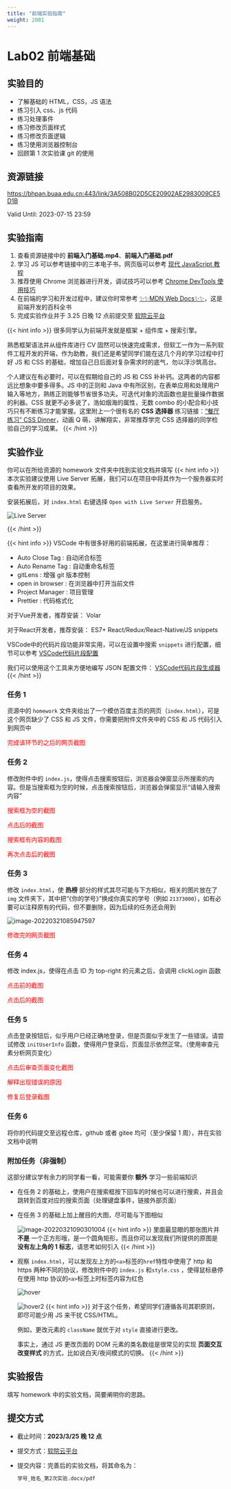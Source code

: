```yaml
---
title: "前端实验指南"
weight: 2001
---
```


# Lab02 前端基础

## 实验目的

- 了解基础的 HTML，CSS，JS 语法
- 练习引入 css、js 代码
- 练习处理事件
- 练习修改页面样式
- 练习修改页面逻辑
- 练习使用浏览器控制台
- 回顾第 1 次实验课 git 的使用

## 资源链接

https://bhpan.buaa.edu.cn:443/link/3A508B02D5CE20902AE2983009CE5D1B

Valid Until: 2023-07-15 23:59

## 实验指南

1. 查看资源链接中的 **前端入门基础.mp4**、**前端入门基础.pdf**
2. 学习 JS 可以参考链接中的三本电子书，网页版可以参考 <a href="https://zh.javascript.info/" target="_blank">现代 JavaScript 教程</a>
3. 推荐使用 Chrome 浏览器进行开发，调试技巧可以参考 <a href="https://www.frontendwingman.com/Chrome/" target="_blank">Chrome DevTools 使用技巧 </a>
4. 在前端的学习和开发过程中，建议你时常参考 <a href="https://developer.mozilla.org/zh-CN/" target="_blank">✨✨MDN Web Docs✨✨</a>，这是前端开发的百科全书
5. 完成实验作业并于 3.25 日晚 12 点前提交至 <a href="https://scs.buaa.edu.cn/" target="_blank">软院云平台</a>

{{< hint info >}}
很多同学认为前端开发就是框架 + 组件库 + 搜索引擎。

熟悉框架语法并从组件库进行 CV 固然可以快速完成需求，但软工一作为一系列软件工程开发的开端，作为助教，我们还是希望同学们能在这几个月的学习过程中打好 JS 和 CSS 的基础，增加自己日后面对复杂需求时的底气，勿以浮沙筑高台。

个人建议在有必要时，可以在假期给自己的 JS 和 CSS 补补钙。这两者的内容都远比想象中要多得多。JS 中的正则和 Java 中有所区别，在表单应用和处理用户输入等地方，熟练正则能够节省很多功夫。可迭代对象的流函数也是批量操作数据的利器。CSS 就更不必多说了，浩如烟海的属性，无数 combo 的小配合和小技巧只有不断练习才能掌握。这里附上一个很有名的 **CSS 选择器** 练习链接：[“餐厅练习” CSS Dinner](https://flukeout.github.io/#)，动画 Q 萌，讲解翔实，非常推荐学完 CSS 选择器的同学检验自己的学习成果。
{{< /hint >}}

## 实验作业

你可以在所给资源的 homework 文件夹中找到实验文档并填写
{{< hint info >}}
本次实验建议使用 Live Server 拓展，我们可以在项目中将其作为一个服务器实时查看所开发的项目的效果。

安装拓展后，对 `index.html` 右键选择 `Open with Live Server` 开启服务。

![Live Server](/SE-Labs/images/lab2/LiveServer.png)

{{< /hint >}}

{{< hint info >}}
VSCode 中有很多好用的前端拓展，在这里进行简单推荐：

- Auto Close Tag : 自动闭合标签
- Auto Rename Tag : 自动重命名标签
- gitLens : 增强 git 版本控制
- open in browser : 在浏览器中打开当前文件
- Project Manager : 项目管理
- Prettier : 代码格式化

对于Vue开发者，推荐安装： Volar 

对于React开发者，推荐安装： ES7+ React/Redux/React-Native/JS snippets 


VSCode中的代码片段功能非常实用，可以在设置中搜索 `snippets` 进行配置，细节可以参考 <a href="https://juejin.cn/post/6844903869424599053" target="_blank">VSCode代码片段配置</a>

我们可以使用这个工具来方便地编写 JSON 配置文件： <a href="https://snippet-generator.app/" target="_blank">VSCode代码片段生成器</a>
{{< /hint >}}

### 任务 1

资源中的 `homework` 文件夹给出了一个模仿百度主页的网页（`index.html`），可是这个网页缺少了 CSS 和 JS 文件，你需要把附件文件夹中的 CSS 和 JS 代码引入到网页中

<span style="color: red">完成该环节的之后的网页截图</span>

### 任务 2

修改附件中的 `index.js`，使得点击搜索按钮后，浏览器会弹窗显示所搜索的内容。但是当搜索框为空的时候，点击搜索按钮后，浏览器会弹窗显示“请输入搜索内容”

<span style="color: red">搜索框为空的截图</span>

<span style="color: red">点击后的截图</span>

<span style="color: red">搜索框有内容的截图</span>

<span style="color: red">再次点击后的截图</span>

### 任务 3

修改 `index.html`，使 **热榜** 部分的样式其尽可能与下方相似，相关的图片放在了 `img` 文件夹下，其中把“《你的学号》”换成你真实的学号（例如 `21373000`），如有必要可以注释原有的代码，但不要删除，因为后续的任务还会用到

![image-20220321085947597](/SE-Labs/images/lab2/image-20220321085947597.png)

<span style="color: red">修改完的网页截图</span>

### 任务 4

修改 index.js，使得在点击 ID 为 top-right 的元素之后，会调用 clickLogin 函数

<span style="color: red">点击前的截图</span>

<span style="color: red">点击后的截图</span>

### 任务 5

点击登录按钮后，似乎用户已经正确地登录，但是页面似乎发生了一些错误。请尝试修改 `initUserInfo` 函数，使得用户登录后，页面显示依然正常。（使用审查元素分析网页变化）

<span style="color: red">点击后审查页面变化截图</span>

<span style="color: red">解释出现错误的原因</span>

<span style="color: red">修复后登录截图</span>

### 任务 6

将你的代码提交至远程仓库，github 或者 gitee 均可（至少保留 1 周），并在实验文档中说明

### 附加任务（非强制）

这部分建议学有余力的同学看一看，可能需要你 **额外** 学习一些前端知识

- 在任务 2 的基础上，使用户在搜索框按下回车的时候也可以进行搜索，并且会跳转到百度对应的搜索页面（处理键盘事件，链接外部页面）

- 在任务 3 的基础上加上醒目的大图，尽可能与下图相似

  ![image-20220321090301004](/SE-Labs/images/lab2/image-20220321090301004.png)
  {{< hint info >}}
  里面最显眼的那张图片并 **不是** 一个正方形哦，是一个圆角矩形，而且你可以发现我们所提供的原图是 **没有左上角的 1 标志**，请思考如何引入
  {{< /hint >}}

- 观察 `index.html`，可以发现左上方的`<a>`标签的`href`特性中使用了 http 和 https 两种不同的协议，修改附件中的 `index.js` 和`style.css` ，使得鼠标悬停在使用 http 协议的`<a>`标签上时标签内容为红色

  ![hover](/SE-Labs/images/lab2/hover.png)

  ![hover2](/SE-Labs/images/lab2/hover2.png)
  {{< hint info >}}
  对于这个任务，希望同学们遵循各司其职原则，即尽可能少用 JS 来干扰 CSS/HTML。

  例如，更改元素的 `className` 就优于对 `style` 直接进行更改。

  事实上，通过 JS 更改页面的 DOM 元素的类名数组是很常见的实现 **页面交互改变样式** 的方式，比如说白天/夜间模式的切换。
  {{< /hint >}}

## 实验报告

填写 homework 中的实验文档，简要阐明你的思路。

## 提交方式

- 截止时间：**2023/3/25 晚 12 点**

- 提交方式：[软院云平台](https://scs.buaa.edu.cn/)

- 提交内容：完善后的实验文档，将其命名为：

  ```txt
  学号_姓名_第2次实验.docx/pdf
  ```
